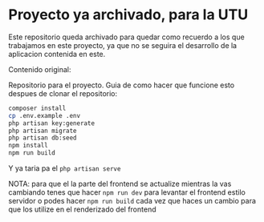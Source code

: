 # Proyecto ya archivado, para la UTU

Este repositorio queda archivado para quedar como recuerdo a los que trabajamos en este proyecto, ya que no se seguira el desarrollo de la aplicacion contenida en este.

Contenido original:

Repositorio para el proyecto.
Guia de como hacer que funcione esto despues de clonar el repositorio:
```bash
composer install
cp .env.example .env
php artisan key:generate
php artisan migrate
php artisan db:seed
npm install
npm run build
```
Y ya taria pa el `php artisan serve` 

NOTA: para que el la parte del frontend se actualize mientras la vas cambiando tenes que hacer `npm run dev` para levantar el frontend estilo servidor
      o podes hacer `npm run build` cada vez que haces un cambio para que los utilize en el renderizado del frontend
